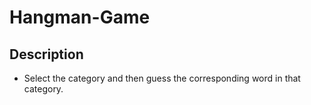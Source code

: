 # Hangman-Game

## Description 

- Select the category and then guess the corresponding word in that category.
